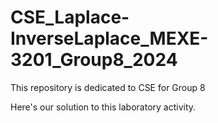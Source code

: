 # CSE_Laplace-InverseLaplace_MEXE-3201_Group8_2024
This repository is dedicated to CSE for Group 8

Here's our solution to this laboratory activity.

